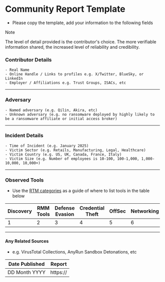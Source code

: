 # Community Report Template
- Please copy the template, add your information to the following fields
> [!NOTE]
> The level of detail provided is the contributor's choice. The more verifiable information shared, the increased level of reliability and credibility.
### Contributor Details
```
- Real Name
- Online Handle / Links to profiles e.g. X/Twitter, BlueSky, or LinkedIn
- Employer / Affiliations e.g. Trust Groups, ISACs, etc
```
---
### Adversary
```
- Named adversary (e.g. Qilin, Akira, etc)
- Unknown adversary (e.g. no ransomware deployed by highly likely to be a ransomware affiliate or initial access broker)
```
---
### Incident Details
```
- Time of Incident (e.g. January 2025)
- Victim Sector (e.g. Retails, Manufacturing, Legal, Healthcare)
- Victim Country (e.g. US, UK, Canada, France, Italy)
- Victim Size (e.g. Number of employees is 10-100, 100-1,000, 1,000-10,000, 10,000+)
```
---
### Observed Tools
- Use the [RTM categories](https://github.com/BushidoUK/Ransomware-Tool-Matrix/tree/main/Tools) as a guide of where to list tools in the table below
 
| Discovery | RMM Tools | Defense Evasion | Credential Theft | OffSec | Networking | LOLBAS | Exfiltration |
|---|---|---|---|---|---|---|---|
| 1 | 2 | 3 | 4 | 5 | 6 | 7 | 8 |
---
#### Any Related Sources
- e.g. VirusTotal Collections, AnyRun Sandbox Detonations, etc

| Date Published | Report |
|---|---|
| DD Month YYYY | https:// |
